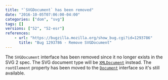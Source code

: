 ```yaml
---
title: "`SVGDocument` has been removed"
date: "2016-10-05T07:06:00-04:00"
categories: ["dom", "svg"]
tags: []
versions: ["52", "52-esr"]
references:
    - url: "https://bugzilla.mozilla.org/show_bug.cgi?id=1293786"
      title: "Bug 1293786 - Remove SVGDocument"
---
```

The `SVGDocument` interface has been removed since it no longer exists in the SVG 2 spec. The SVG document type will be [`XMLDocument`](https://developer.mozilla.org/docs/Web/API/XMLDocument) instead. The `rootElement` property has been moved to the [`Document`](https://developer.mozilla.org/docs/Web/API/Document) interface so it's still available.
